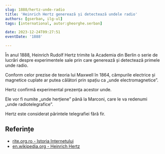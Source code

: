 ```yaml
---
slug: 1888/hertz-unde-radio
title: 'Heinrich Hertz generează și detectează undele radio'
authors: [gserban, ilg-ul]
tags: [international, autor:gheorghe.serban]

date: 2023-12-24T09:27:51
eventDate: '1888'

---
```


În anul 1888, Heinrich Rudolf Hertz trimite la Academia din Berlin o serie
de lucrări despre experimentele sale prin care generează și detectează primele
unde radio.

<!-- truncate -->

Conform celor prezise de teoria lui Maxwell în 1864, câmpurile
electrice și magnetice
cuplate ar putea călători prin spațiu ca „unde electromagnetice”.

Hertz confirmă experimental prezența acestor unde.

Ele vor fi numite „unde herțiene” până la Marconi, care le va redenumi
„unde radiotelegrafice”.

Hertz este considerat părintele telegrafiei fără fir.

## Referințe

- [rite.org.ro - Istoria Internetului](https://rite.org.ro/istoria-internetului/)
- [en.wikipedia.org - Heinrich Hertz](https://en.wikipedia.org/wiki/Heinrich_Hertz)
